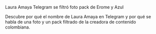Laura Amaya Telegram se filtró foto pack de Erome y Azul

Descubre por qué el nombre de Laura Amaya en Telegram y por qué se habla de una foto y un pack filtrado de la creadora de contenido colombiana.
